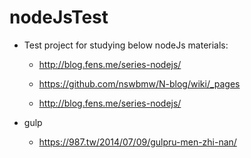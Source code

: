 # nodeJsTest

 - Test project for studying below nodeJs materials:

    - http://blog.fens.me/series-nodejs/

    - https://github.com/nswbmw/N-blog/wiki/_pages

    - http://blog.fens.me/series-nodejs/

 - gulp
 
    - https://987.tw/2014/07/09/gulpru-men-zhi-nan/